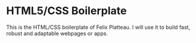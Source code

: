 # HTML5/CSS Boilerplate

This is the HTML/CSS boilerplate of Felix Platteau. I will use it to build fast, robust and adaptable webpages or apps.
